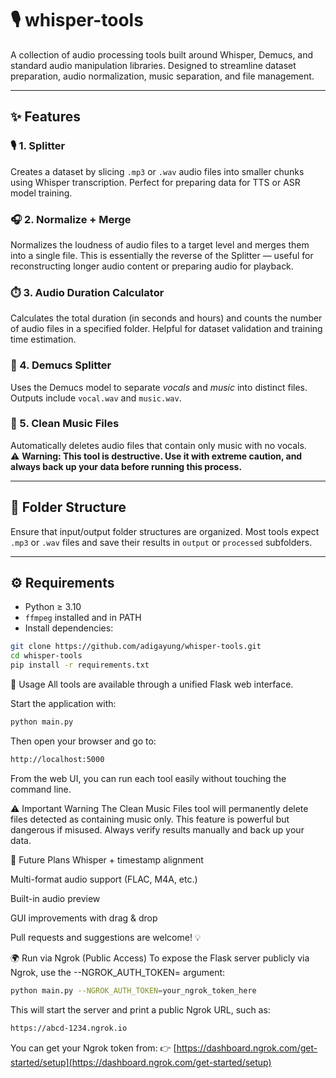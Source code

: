 # 🎙️ whisper-tools

A collection of audio processing tools built around Whisper, Demucs, and standard audio manipulation libraries. Designed to streamline dataset preparation, audio normalization, music separation, and file management.

---

## ✨ Features

### 🎙️ 1. Splitter
Creates a dataset by slicing `.mp3` or `.wav` audio files into smaller chunks using Whisper transcription. Perfect for preparing data for TTS or ASR model training.

### 🎧 2. Normalize + Merge
Normalizes the loudness of audio files to a target level and merges them into a single file. This is essentially the reverse of the Splitter — useful for reconstructing longer audio content or preparing audio for playback.

### ⏱️ 3. Audio Duration Calculator
Calculates the total duration (in seconds and hours) and counts the number of audio files in a specified folder. Helpful for dataset validation and training time estimation.

### 🎼 4. Demucs Splitter
Uses the Demucs model to separate *vocals* and *music* into distinct files. Outputs include `vocal.wav` and `music.wav`.

### 🧹 5. Clean Music Files
Automatically deletes audio files that contain only music with no vocals.  
⚠️ **Warning: This tool is destructive. Use it with extreme caution, and always back up your data before running this process.**

---

## 📁 Folder Structure
Ensure that input/output folder structures are organized. Most tools expect `.mp3` or `.wav` files and save their results in `output` or `processed` subfolders.

---

## ⚙️ Requirements

- Python ≥ 3.10  
- `ffmpeg` installed and in PATH  
- Install dependencies:

```bash
git clone https://github.com/adigayung/whisper-tools.git
cd whisper-tools
pip install -r requirements.txt
```

🚀 Usage
All tools are available through a unified Flask web interface.

Start the application with:
```bash
python main.py
```
Then open your browser and go to:
```bash
http://localhost:5000
```
From the web UI, you can run each tool easily without touching the command line.

⚠️ Important Warning
The Clean Music Files tool will permanently delete files detected as containing music only. This feature is powerful but dangerous if misused. Always verify results manually and back up your data.

📌 Future Plans
Whisper + timestamp alignment

Multi-format audio support (FLAC, M4A, etc.)

Built-in audio preview

GUI improvements with drag & drop

Pull requests and suggestions are welcome! 💡

🌍 Run via Ngrok (Public Access)
To expose the Flask server publicly via Ngrok, use the --NGROK_AUTH_TOKEN= argument:
```bash
python main.py --NGROK_AUTH_TOKEN=your_ngrok_token_here
```
This will start the server and print a public Ngrok URL, such as:
```bash
https://abcd-1234.ngrok.io
```
You can get your Ngrok token from:
👉 [https://dashboard.ngrok.com/get-started/setup](https://dashboard.ngrok.com/get-started/setup)
